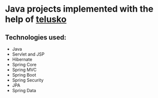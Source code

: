 # Java projects implemented with the help of [telusko](telusko.com)

## Technologies used:
- Java
- Servlet and JSP
- Hibernate
- Spring Core
- Spring MVC
- Spring Boot
- Spring Security
- JPA
- Spring Data
